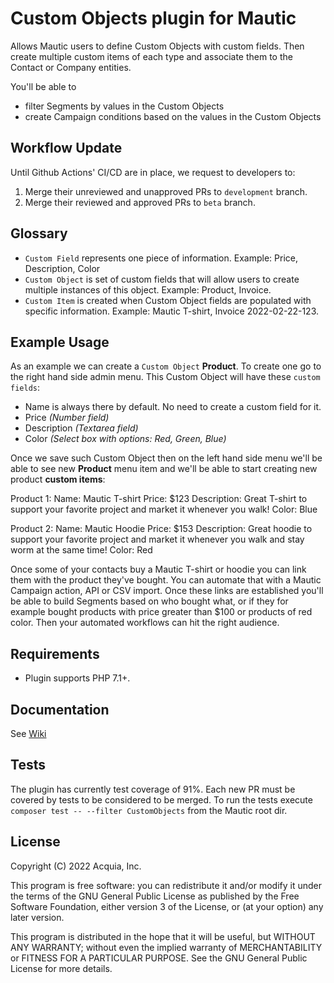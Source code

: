 # Custom Objects plugin for Mautic

Allows Mautic users to define Custom Objects with custom fields. Then create multiple custom items of each type and associate them to the Contact or Company entities.

You'll be able to 
- filter Segments by values in the Custom Objects
- create Campaign conditions based on the values in the Custom Objects

## Workflow Update

Until Github Actions' CI/CD are in place, we request to developers to:
1. Merge their unreviewed and unapproved PRs to `development` branch.
2. Merge their reviewed and approved PRs to `beta` branch.

## Glossary

- `Custom Field` represents one piece of information. Example: Price, Description, Color
- `Custom Object` is set of custom fields that will allow users to create multiple instances of this object. Example: Product, Invoice.
- `Custom Item` is created when Custom Object fields are populated with specific information. Example: Mautic T-shirt, Invoice 2022-02-22-123.

## Example Usage

As an example we can create a `Custom Object` **Product**. To create one go to the right hand side admin menu. This Custom Object will have these `custom fields`:
- Name is always there by default. No need to create a custom field for it.
- Price _(Number field)_
- Description _(Textarea field)_
- Color _(Select box with options: Red, Green, Blue)_

Once we save such Custom Object then on the left hand side menu we'll be able to see new **Product** menu item and we'll be able to start creating new product **custom items**:

Product 1:
Name: Mautic T-shirt
Price: $123
Description: Great T-shirt to support your favorite project and market it whenever you walk!
Color: Blue

Product 2:
Name: Mautic Hoodie
Price: $153
Description: Great hoodie to support your favorite project and market it whenever you walk and stay worm at the same time!
Color: Red

Once some of your contacts buy a Mautic T-shirt or hoodie you can link them with the product they've bought. You can automate that with a Mautic Campaign action, API or CSV import. Once these links are established you'll be able to build Segments based on who bought what, or if they for example bought products with price greater than $100 or products of red color. Then your automated workflows can hit the right audience.

## Requirements

- Plugin supports PHP 7.1+.

## Documentation

See [Wiki](https://github.com/acquia/mc-cs-plugin-custom-objects/wiki)

## Tests

The plugin has currently test coverage of 91%. Each new PR must be covered by tests to be considered to be merged. To run the tests execute `composer test -- --filter CustomObjects` from the Mautic root dir.

## License

Copyright (C) 2022 Acquia, Inc.

This program is free software: you can redistribute it and/or modify
it under the terms of the GNU General Public License as published by
the Free Software Foundation, either version 3 of the License, or
(at your option) any later version.

This program is distributed in the hope that it will be useful,
but WITHOUT ANY WARRANTY; without even the implied warranty of
MERCHANTABILITY or FITNESS FOR A PARTICULAR PURPOSE.  See the
GNU General Public License for more details.
